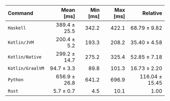 | Command | Mean [ms] | Min [ms] | Max [ms] | Relative |
|:---|---:|---:|---:|---:|
| `Haskell` | 389.4 ± 25.5 | 342.2 | 422.1 | 68.79 ± 9.82 |
| `Kotlin/JVM` | 200.4 ± 5.2 | 193.3 | 208.2 | 35.40 ± 4.58 |
| `Kotlin/Native` | 299.2 ± 14.7 | 275.2 | 325.4 | 52.85 ± 7.18 |
| `Kotlin/GraalVM` | 94.7 ± 3.3 | 89.8 | 101.3 | 16.73 ± 2.20 |
| `Python` | 656.9 ± 26.8 | 641.2 | 696.9 | 116.04 ± 15.45 |
| `Rust` | 5.7 ± 0.7 | 4.5 | 10.1 | 1.00 |
